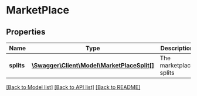 # MarketPlace

## Properties
Name | Type | Description | Notes
------------ | ------------- | ------------- | -------------
**splits** | [**\Swagger\Client\Model\MarketPlaceSplit[]**](MarketPlaceSplit.md) | The marketplace splits | 

[[Back to Model list]](../../README.md#documentation-for-models) [[Back to API list]](../../README.md#documentation-for-api-endpoints) [[Back to README]](../../README.md)

